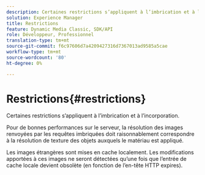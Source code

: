 ```yaml
---
description: Certaines restrictions s’appliquent à l’imbrication et à l’incorporation.
solution: Experience Manager
title: Restrictions
feature: Dynamic Media Classic, SDK/API
role: Développeur, Professionnel
translation-type: tm+mt
source-git-commit: f6c97606d7a4209427316d7367013ad9585a5cae
workflow-type: tm+mt
source-wordcount: '80'
ht-degree: 0%

---
```



# Restrictions{#restrictions}

Certaines restrictions s’appliquent à l’imbrication et à l’incorporation.

Pour de bonnes performances sur le serveur, la résolution des images renvoyées par les requêtes imbriquées doit raisonnablement correspondre à la résolution de texture des objets auxquels le matériau est appliqué.

Les images étrangères sont mises en cache localement. Les modifications apportées à ces images ne seront détectées qu’une fois que l’entrée de cache locale devient obsolète (en fonction de l’en-tête HTTP expires).
